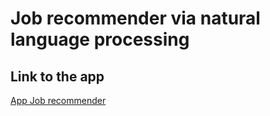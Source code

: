 # Job recommender via natural language processing
## Link to the app
[App Job recommender](https://thaingoc273-job-recommender-via--job-recommender-via-nlp-xatvqc.streamlitapp.com/)
